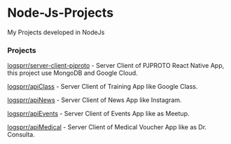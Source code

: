 # Node-Js-Projects
My Projects developed in NodeJs

### Projects

[logsprr/server-client-pjproto](https://github.com/logsprr/PROTOBACKEND#readme) - Server Client of PJPROTO React Native App, this project use MongoDB and Google Cloud.

[logsprr/apiClass](https://github.com/logsprr/apiClass#readme) - Server Client of Training App like Google Class.

[logsprr/apiNews](https://github.com/logsprr/apiNews#readme) - Server Client of News App like Instagram.

[logsprr/apiEvents](https://github.com/logsprr/apiEvents#readme) - Server Client of Events App like as Meetup.

[logsprr/apiMedical](https://github.com/logsprr/apiMedical#readme) - Server Client of Medical Voucher App like as Dr. Consulta.

